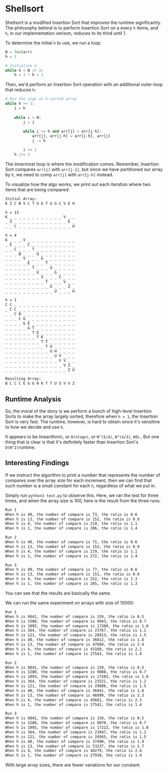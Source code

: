 # Shellsort

Shellsort is a modified Insertion Sort that improves the runtime significantly. The philosophy behind is to perform Insertion Sort on a every `h` items, and `h`, in our implementation verison, reduces to its third until 1.

To determine the initial `h` to use, we run a loop:

```python
N = len(arr)
h = 1

# Initialize h
while h < N // 3:
    h = 3 * h + 1
```

Then, we'd perform an Insertion Sort operation with an additional outer-loop that reduces `h`:

```python
# Run the algo on h-sorted array
while h >= 1:
    i = h
    
    while i < N:
        j = i
        
        while j >= h and arr[j] < arr[j-h]:
            arr[j], arr[j-h] = arr[j-h], arr[j]
            j -= h

        i += 1
    h //= 3
```

The innermost loop is where the modification comes. Remember, Insertion Sort compares `arr[j]` with `arr[j-1]`, but since we have partitioned our array by `h`, we need to comp `arr[j]` with `arr[j-h]` instead.

To visualize how the algo works, we print out each iteration where two items that are being compared:

```cmd
Initial Array:
K Z C B V C T U G T U G C V E H

h = 13
K _ _ _ _ _ _ _ _ _ _ _ _ V _ _
_ Z _ _ _ _ _ _ _ _ _ _ _ _ E _
_ _ C _ _ _ _ _ _ _ _ _ _ _ _ H

h = 4
K _ _ _ V _ _ _ _ _ _ _ _ _ _ _
_ E _ _ _ C _ _ _ _ _ _ _ _ _ _
_ _ C _ _ _ T _ _ _ _ _ _ _ _ _
_ _ _ B _ _ _ U _ _ _ _ _ _ _ _
_ _ _ _ V _ _ _ G _ _ _ _ _ _ _
_ _ _ _ _ E _ _ _ T _ _ _ _ _ _
_ _ _ _ _ _ T _ _ _ U _ _ _ _ _
_ _ _ _ _ _ _ U _ _ _ G _ _ _ _
_ _ _ _ _ _ _ _ V _ _ _ C _ _ _
_ _ _ _ _ _ _ _ _ T _ _ _ V _ _
_ _ _ _ _ _ _ _ _ _ U _ _ _ Z _
_ _ _ _ _ _ _ _ _ _ _ U _ _ _ H

h = 1
C C _ _ _ _ _ _ _ _ _ _ _ _ _ _
_ C C _ _ _ _ _ _ _ _ _ _ _ _ _
_ _ C B _ _ _ _ _ _ _ _ _ _ _ _
_ _ _ C G _ _ _ _ _ _ _ _ _ _ _
_ _ _ _ G E _ _ _ _ _ _ _ _ _ _
_ _ _ _ _ G T _ _ _ _ _ _ _ _ _
_ _ _ _ _ _ T G _ _ _ _ _ _ _ _
_ _ _ _ _ _ _ T K _ _ _ _ _ _ _
_ _ _ _ _ _ _ _ T T _ _ _ _ _ _
_ _ _ _ _ _ _ _ _ T U _ _ _ _ _
_ _ _ _ _ _ _ _ _ _ U H _ _ _ _
_ _ _ _ _ _ _ _ _ _ _ U V _ _ _
_ _ _ _ _ _ _ _ _ _ _ _ V V _ _
_ _ _ _ _ _ _ _ _ _ _ _ _ V Z _
_ _ _ _ _ _ _ _ _ _ _ _ _ _ Z U

Resulting Array:
B C C C E G G H K T T U U V V Z
```

## Runtime Analysis
So, the moral of the story is we perform a bunch of high-level Insertion Sorts to make the array largely sorted, therefore when `h = 1`, the Insertion Sort is very fast. The runtime, however, is hard to obtain since it's sensitive to how we decide and use `h`. 

It appears to be linearithmic, or `O(nlogn)`, or `N^(5/4)`, `N^(4/3)`, etc.. But one thing that is clear is that it's definitely faster than Insertion Sort's `O(N^2)`runtime.

## Interesting Findings

If we instruct the algorithm to print a number that represents the number of compares over the array size for each increment, then we can find that such number is a small constant for each `h`, regardless of what we put in.

Simply run `python3 test.py` to observe this. Here, we ran the test for three times, and when the array size is 100, here is the result from the three runs:

```cmd
Run 1
When h is 40, the number of compare is 73, the ratio is 0.6
When h is 13, the number of compare is 152, the ratio is 0.9
When h is 4, the number of compare is 219, the ratio is 1.1
When h is 1, the number of compare is 286, the ratio is 1.4

Run 2
When h is 40, the number of compare is 71, the ratio is 0.6
When h is 13, the number of compare is 153, the ratio is 0.9
When h is 4, the number of compare is 219, the ratio is 1.1
When h is 1, the number of compare is 272, the ratio is 1.4

Run 3
When h is 40, the number of compare is 77, the ratio is 0.6
When h is 13, the number of compare is 151, the ratio is 0.9
When h is 4, the number of compare is 252, the ratio is 1.3
When h is 1, the number of compare is 265, the ratio is 1.3
```
You can see that the results are basically the same.

We can run the same experiment on arrays with size of 10000:

```cmd
Run 1
When h is 9841, the number of compare is 159, the ratio is 0.5
When h is 3280, the number of compare is 9043, the ratio is 0.7
When h is 1093, the number of compare is 17360, the ratio is 1.0
When h is 364, the number of compare is 23767, the ratio is 1.2
When h is 121, the number of compare is 28913, the ratio is 1.5
When h is 40, the number of compare is 36812, the ratio is 1.8
When h is 13, the number of compare is 47609, the ratio is 2.4
When h is 4, the number of compare is 43160, the ratio is 2.2
When h is 1, the number of compare is 27543, the ratio is 1.4

Run 2
When h is 9841, the number of compare is 159, the ratio is 0.5
When h is 3280, the number of compare is 9008, the ratio is 0.7
When h is 1093, the number of compare is 17203, the ratio is 1.0
When h is 364, the number of compare is 23521, the ratio is 1.2
When h is 121, the number of compare is 29886, the ratio is 1.5
When h is 40, the number of compare is 36041, the ratio is 1.8
When h is 13, the number of compare is 46890, the ratio is 2.3
When h is 4, the number of compare is 45661, the ratio is 2.3
When h is 1, the number of compare is 27542, the ratio is 1.4

Run 3
When h is 9841, the number of compare is 159, the ratio is 0.5
When h is 3280, the number of compare is 9070, the ratio is 0.7
When h is 1093, the number of compare is 17222, the ratio is 1.0
When h is 364, the number of compare is 23947, the ratio is 1.2
When h is 121, the number of compare is 29565, the ratio is 1.5
When h is 40, the number of compare is 37490, the ratio is 1.9
When h is 13, the number of compare is 53237, the ratio is 2.7
When h is 4, the number of compare is 48279, the ratio is 2.4
When h is 1, the number of compare is 27938, the ratio is 1.4
```

With large array sizes, there are fewer variations for our constant. 